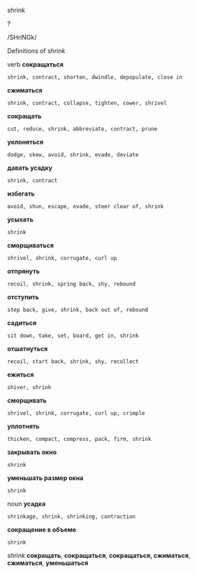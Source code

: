 shrink

?

/SHriNGk/

Definitions of _shrink_

verb
**сокращаться**

    shrink, contract, shorten, dwindle, depopulate, close in
**сжиматься**

    shrink, contract, collapse, tighten, cower, shrivel
**сокращать**

    cut, reduce, shrink, abbreviate, contract, prune
**уклоняться**

    dodge, skew, avoid, shrink, evade, deviate
**давать усадку**

    shrink, contract
**избегать**

    avoid, shun, escape, evade, steer clear of, shrink
**усыхать**

    shrink
**сморщиваться**

    shrivel, shrink, corrugate, curl up
**отпрянуть**

    recoil, shrink, spring back, shy, rebound
**отступить**

    step back, give, shrink, back out of, rebound
**садиться**

    sit down, take, set, board, get in, shrink
**отшатнуться**

    recoil, start back, shrink, shy, recollect
**ежиться**

    shiver, shrink
**сморщивать**

    shrivel, shrink, corrugate, curl up, crimple
**уплотнять**

    thicken, compact, compress, pack, firm, shrink
**закрывать окно**

    shrink
**уменьшать размер окна**

    shrink

noun
**усадка**

    shrinkage, shrink, shrinking, contraction
**сокращение в объеме**

    shrink

_shrink_
**сокращать**, **сокращаться**, **сокращаться, сжиматься**, **сжиматься**, **уменьшаться**